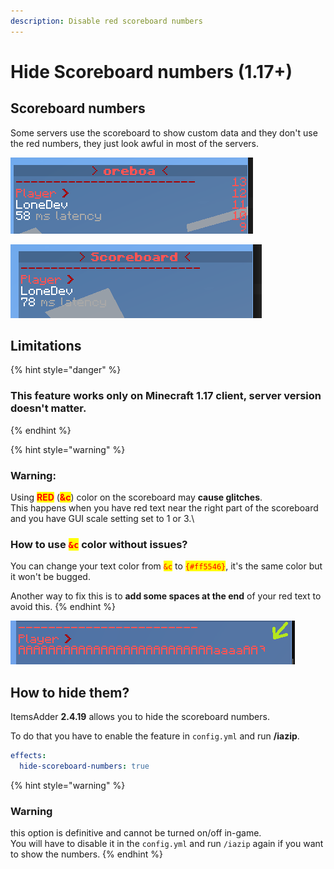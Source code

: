 ```yaml
---
description: Disable red scoreboard numbers
---
```


# Hide Scoreboard numbers (1.17+)

## Scoreboard numbers

Some servers use the scoreboard to show custom data and they don't use the red numbers, they just look awful in most of the servers.

![Without ItemsAdder](<../../.gitbook/assets/immagine (131).png>)

![With ItemsAdder](<../../.gitbook/assets/immagine (130).png>)

## Limitations

{% hint style="danger" %}
### This feature works only on **Minecraft 1.17** client, server version doesn't matter.
{% endhint %}

{% hint style="warning" %}
### Warning:

Using <mark style="color:red;">**RED**</mark> (<mark style="color:red;">**\&c**</mark>) color on the scoreboard may **cause glitches**.\
This happens when you have red text near the right part of the scoreboard and you have GUI scale setting set to 1 or 3.\


### How to use <mark style="color:red;">`&c`</mark> color without issues?

You can change your text color from <mark style="color:red;">`&c`</mark> to <mark style="color:red;">`{#ff5546}`</mark>, it's the same color but it won't be bugged.



Another way to fix this is to **add some spaces at the end** of your red text to avoid this.
{% endhint %}

![](<../../.gitbook/assets/immagine (140).png>)

## How to hide them?

ItemsAdder **2.4.19** allows you to hide the scoreboard numbers.

To do that you have to enable the feature in `config.yml` and run **/iazip**.

```yaml
effects:
  hide-scoreboard-numbers: true
```

{% hint style="warning" %}
### Warning

this option is definitive and cannot be turned on/off in-game.\
You will have to disable it in the `config.yml` and run `/iazip` again if you want to show the numbers.
{% endhint %}
